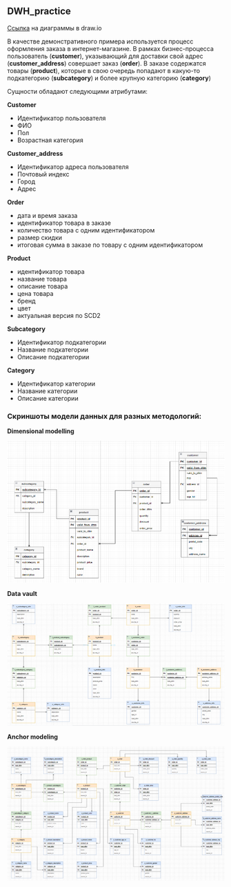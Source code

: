 ## DWH_practice

[Ссылка](https://drive.google.com/file/d/1wvevHHYRP3NBeIWdnFUKz8l_AZyT5htr/view?usp=sharing) на диаграммы в draw.io

В качестве демонстративного примера используется процесс оформления заказа в интернет-магазине.
В рамках бизнес-процесса пользователь (**customer**), указывающий для доставки свой адрес (**customer_address**) совершает заказ (**order**). В заказе содержатся товары (**product**), которые в свою очередь попадают в какую-то подкатегорию (**subcategory**) и более крупную категорию (**category**)

Сущности обладают следующими атрибутами:

**Customer**
-	Идентификатор пользователя
-	ФИО
-	Пол
-	Возрастная категория

**Customer_address**
-	Идентификатор адреса пользователя
-	Почтовый индекс
-	Город
-	Адрес

**Order**
-	дата и время заказа
-	идентификатор товара в заказе
-	количество товара с одним идентификатором
-	размер скидки
-	итоговая сумма в заказе по товару с одним идентификатором

**Product**
-	идентификатор товара
-	название товара
-	описание товара
-	цена товара
-	бренд
-	цвет
-	актуальная версия по SCD2

**Subcategory**
-	Идентификатор подкатегории
-	Название подкатегории
-	Описание подкатегории

**Category**
-	Идентификатор категории
-	Название категории
-	Описание категории 


### Скриншоты модели данных для разных методологий:

**Dimensional modelling**

![dimensional_modelling](https://github.com/smokrushin/DWH_practice/blob/main/Dimensional%20modelling.png)

**Data vault**

![data_vault](https://github.com/smokrushin/DWH_practice/blob/main/Data%20Vault.png)

**Anchor modeling**

![anchor](https://github.com/smokrushin/DWH_practice/blob/main/Anchor.png)
